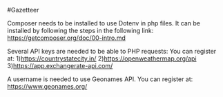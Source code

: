 #Gazetteer

Composer needs to be installed to use Dotenv in php files.
It can be installed by following the steps in the following link:
https://getcomposer.org/doc/00-intro.md

Several API keys are needed to be able to PHP requests: You can register at:
1)https://countrystatecity.in/
2)https://openweathermap.org/api
3)https://app.exchangerate-api.com/

A username is needed to use Geonames API. You can register at:
https://www.geonames.org/
